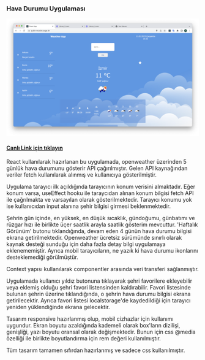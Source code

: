 <h3>Hava Durumu Uygulaması</h3>

<img src='https://github.com/Musti2735/weatherApp/blob/main/src/assets/ekran2.png'  width='700px'>

<h4><a href='https://quick-muscle.surge.sh/'>Canlı Link için tıklayın</a></h4>

<p>React kullanılarak hazırlanan bu uygulamada, openweather üzerinden 5 günlük hava durumunu gösterir API çağırılmıştır. Gelen API kaynağından veriler fetch kullanılarak alınmış ve kullanıcıya gösterilmiştir.</p>

<p>Uygulama tarayıcı ilk açıldığında tarayıcının konum verisini almaktadır. Eğer konum varsa, useEffect hooku ile taraycıdan alınan konum bilgisi fetch API ile çağrılmakta ve varsayılan olarak gösterilmektedir. Tarayıcı konumu yok ise kullanıcıdan input alanına şehir bilgisi girmesi beklenmektedir.
</p>

<p>Şehrin gün içinde, en yüksek, en düşük sıcaklık, gündoğumu, günbatımı ve rüzgar hızı ile birlikte üçer saatlik arayla saatlik gösterim mevcuttur. 'Haftalık Görünüm' butonu tıklandığında, devam eden 4 günün hava durumu bilgisi ekrana getirilmektedir. Openweather ücretsiz sürümünde sınırlı olarak kaynak desteği sunduğu için daha fazla detay bilgi uygulamaya eklenememiştir. Ayrıca mobil tarayıcıların, ne yazık ki hava durumu ikonlarını desteklemediği görülmüştür.</p>

<p>Context yapısı kullanılarak componentler arasında veri transferi sağlanmıştır.</p>

<p>Uygulamada kullanıcı yıldız butonuna tıklayarak şehri favorilere ekleyebilir veya eklemiş olduğu şehri favori listensinden kaldırabilir. Favori listesinde bulunan şehrin üzerine tıklandığında, o şehrin hava durumu bilgisi ekrana getirilecektir. Ayrıca favori listesi localstorage'de kaydedildiği için tarayıcı yeniden yüklendiğinde ekrana gelecektir. </p>

<p>Tasarım responsive hazırlanmış olup, mobil cizhazlar için kullanımı uygundur. Ekran boyutu azaldığında kademeli olarak box'ların dizilişi, genişliği, yazı boyutu oransal olarak değişmektedir. Bunun için css @media özelliği ile birlikte boyutlandırma için rem değeri kullanılmıştır.
</p>

<p>Tüm tasarım tamamen sıfırdan hazırlanmış ve sadece css kullanılmıştır.</p>





